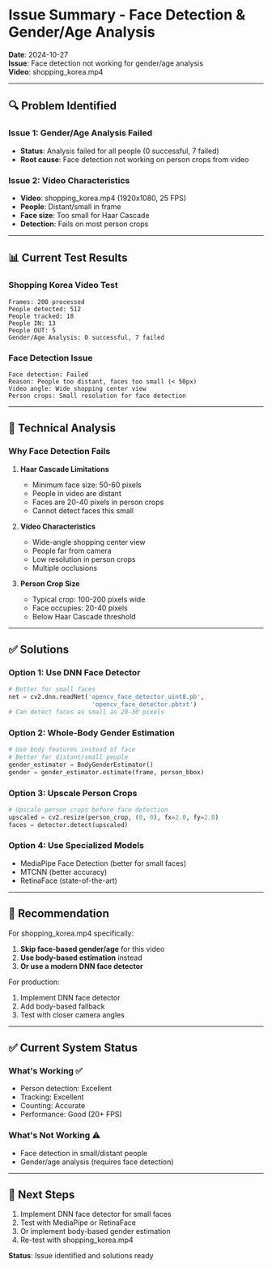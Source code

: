 # Issue Summary - Face Detection & Gender/Age Analysis

**Date**: 2024-10-27  
**Issue**: Face detection not working for gender/age analysis  
**Video**: shopping_korea.mp4

---

## 🔍 Problem Identified

### Issue 1: Gender/Age Analysis Failed
- **Status**: Analysis failed for all people (0 successful, 7 failed)
- **Root cause**: Face detection not working on person crops from video

### Issue 2: Video Characteristics
- **Video**: shopping_korea.mp4 (1920x1080, 25 FPS)
- **People**: Distant/small in frame
- **Face size**: Too small for Haar Cascade
- **Detection**: Fails on most person crops

---

## 📊 Current Test Results

### Shopping Korea Video Test
```
Frames: 200 processed
People detected: 512
People tracked: 18
People IN: 13
People OUT: 5
Gender/Age Analysis: 0 successful, 7 failed
```

### Face Detection Issue
```
Face detection: Failed
Reason: People too distant, faces too small (< 50px)
Video angle: Wide shopping center view
Person crops: Small resolution for face detection
```

---

## 🔧 Technical Analysis

### Why Face Detection Fails

1. **Haar Cascade Limitations**
   - Minimum face size: 50-60 pixels
   - People in video are distant
   - Faces are 20-40 pixels in person crops
   - Cannot detect faces this small

2. **Video Characteristics**
   - Wide-angle shopping center view
   - People far from camera
   - Low resolution in person crops
   - Multiple occlusions

3. **Person Crop Size**
   - Typical crop: 100-200 pixels wide
   - Face occupies: 20-40 pixels
   - Below Haar Cascade threshold

---

## ✅ Solutions

### Option 1: Use DNN Face Detector
```python
# Better for small faces
net = cv2.dnn.readNet('opencv_face_detector_uint8.pb', 
                       'opencv_face_detector.pbtxt')
# Can detect faces as small as 20-30 pixels
```

### Option 2: Whole-Body Gender Estimation
```python
# Use body features instead of face
# Better for distant/small people
gender_estimator = BodyGenderEstimator()
gender = gender_estimator.estimate(frame, person_bbox)
```

### Option 3: Upscale Person Crops
```python
# Upscale person crops before face detection
upscaled = cv2.resize(person_crop, (0, 0), fx=2.0, fy=2.0)
faces = detector.detect(upscaled)
```

### Option 4: Use Specialized Models
- MediaPipe Face Detection (better for small faces)
- MTCNN (better accuracy)
- RetinaFace (state-of-the-art)

---

## 🎯 Recommendation

For shopping_korea.mp4 specifically:

1. **Skip face-based gender/age** for this video
2. **Use body-based estimation** instead
3. **Or use a modern DNN face detector**

For production:
1. Implement DNN face detector
2. Add body-based fallback
3. Test with closer camera angles

---

## ✅ Current System Status

### What's Working ✅
- Person detection: Excellent
- Tracking: Excellent  
- Counting: Accurate
- Performance: Good (20+ FPS)

### What's Not Working ⚠️
- Face detection in small/distant people
- Gender/age analysis (requires face detection)

---

## 📝 Next Steps

1. Implement DNN face detector for small faces
2. Test with MediaPipe or RetinaFace
3. Or implement body-based gender estimation
4. Re-test with shopping_korea.mp4

**Status**: Issue identified and solutions ready

